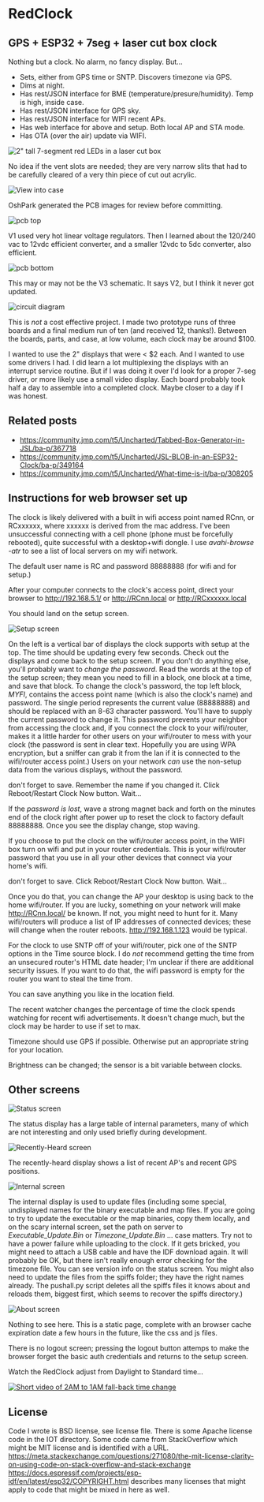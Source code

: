 # RedClock
## GPS + ESP32 + 7seg + laser cut box clock 

Nothing but a clock. No alarm, no fancy display. But...

* Sets, either from GPS time or SNTP. Discovers timezone via GPS.
* Dims at night.
* Has rest/JSON interface for BME (temperature/presure/humidity). Temp is high, inside case.
* Has rest/JSON interface for GPS sky.
* Has rest/JSON interface for WIFI recent APs.
* Has web interface for above and setup. Both local AP and STA mode.
* Has OTA (over the air) update via WIFI.

![2" tall 7-segment red LEDs in a laser cut box](/Images/front.png)

No idea if the vent slots are needed; they are very narrow slits that had to be carefully cleared of a very thin piece of cut out acrylic.

![View into case](/Images/back.png)

OshPark generated the PCB images for review before committing.

![pcb top](/Images/top.png)

V1 used very hot linear voltage regulators. Then I learned about the 120/240 vac to 12vdc efficient converter, and a smaller 12vdc to 5dc converter, also efficient.  

![pcb bottom](/Images/bottom.png)

This may or may not be the V3 schematic. It says V2, but I think it never got updated.

![circuit diagram](/Images/schematic.png)

This is *not* a cost effective project. I made two prototype runs of three boards and a final medium run of ten (and received 12, thanks!). Between the boards, parts, and case, at low volume, each clock may be around $100. 

I wanted to use the 2" displays that were < $2 each. And I wanted to use some drivers I had. I did learn a lot multiplexing the displays with an interrupt service routine. But if I was doing it over I'd look for a proper 7-seg driver, or more likely use a small video display. Each board probably took half a day to assemble into a completed clock. Maybe closer to a day if I was honest.

## Related posts
* https://community.jmp.com/t5/Uncharted/Tabbed-Box-Generator-in-JSL/ba-p/367718
* https://community.jmp.com/t5/Uncharted/JSL-BLOB-in-an-ESP32-Clock/ba-p/349164
* https://community.jmp.com/t5/Uncharted/What-time-is-it/ba-p/308205



## Instructions for web browser set up

The clock is likely delivered with a built in wifi access point named RCnn, or RCxxxxxx, where xxxxxx is derived from the mac address. I've been unsuccessful connecting with a cell phone (phone must be forcefully rebooted), quite successful with a desktop+wifi dongle. I use *avahi-browse -atr* to see a list of local servers on my wifi network.

The default user name is RC and password 88888888 (for wifi and for setup.)

After your computer connects to the clock's access point, direct your browser to http://192.168.5.1/ or http://RCnn.local or http://RCxxxxxx.local 

You should land on the setup screen. 

![Setup screen](/Images/setupScreen.png)

On the left is a vertical bar of displays the clock supports with setup at the top. The time should be updating every few seconds. Check out the displays and come back to the setup screen. If you don't do anything else, you'll probably want to *change the password*. Read the words at the top of the setup screen; they mean you need to fill in a block, one block at a time, and save that block. To change the clock's password, the top left block, *MYFI*, contains the access point name (which is also the clock's name) and password. The single period represents the current value (88888888) and should be replaced with an 8-63 character password. You'll have to supply the current password to change it. This password prevents your neighbor from accessing the clock and, if you connect the clock to your wifi/router, makes it a little harder for other users on your wifi/router to mess with your clock (the password is sent in clear text. Hopefully you are using WPA encryption, but a sniffer can grab it from the lan if it is connected to the wifi/router access point.) Users on your network *can* use the non-setup data from the various displays, without the password.

don't forget to save. Remember the name if you changed it. Click Reboot/Restart Clock Now button. Wait...

If the *password is lost*, wave a strong magnet back and forth on the minutes end of the clock right after power up to reset the clock to factory default 88888888. Once you see the display change, stop waving.

If you choose to put the clock on the wifi/router access point, in the WIFI box turn on wifi and put in your router credentials. This is your wifi/router password that you use in all your other devices that connect via your home's wifi. 

don't forget to save. Click Reboot/Restart Clock Now button. Wait...

Once you do that, you can change the AP your desktop is using back to the home wifi/router. If you are lucky, something on your network will make http://RCnn.local/ be known. If not, you might need to hunt for it. Many wifi/routers will produce a list of IP addresses of connected devices; these will change when the router reboots. http://192.168.1.123 would be typical.

For the clock to use SNTP off of your wifi/router, pick one of the SNTP options in the Time source block. I do *not* recommend getting the time from an unsecured router's HTML date header; I'm unclear if there are additional security issues. If you want to do that, the wifi password is empty for the router you want to steal the time from.

You can save anything you like in the location field.

The recent watcher changes the percentage of time the clock spends watching for recent wifi advertisements. It doesn't change much, but the clock may be harder to use if set to max.

Timezone should use GPS if possible. Otherwise put an appropriate string for your location.

Brightness can be changed; the sensor is a bit variable between clocks.

## Other screens

![Status screen](/Images/statusScreen.png)

The status display has a large table of internal parameters, many of which are not interesting and only used briefly during development.

![Recently-Heard screen](/Images/recentScreen.png)

The recently-heard display shows a list of recent AP's and recent GPS positions.

![Internal screen](/Images/internalScreen.png)

The internal display is used to update files (including some special, undisplayed names for the binary executable and map files. If you are going to try to update the executable or the map binaries, copy them locally, and on the scary internal screen, set the path on server to *Executable_Update.Bin* or *Timezone_Update.Bin* ... case matters. Try not to have a power failure while uploading to the clock. If it gets bricked, you might need to attach a USB cable and have the IDF download again. It will probably be OK, but there isn't really enough error checking for the timezone file. You can see version info on the status screen. You might also need to update the files from the spiffs folder; they have the right names already. The pushall.py script deletes all the spiffs files it knows about and reloads them, biggest first, which seems to recover the spiffs directory.)

![About screen](/Images/aboutScreen.png)

Nothing to see here. This is a static page, complete with an browser cache expiration date a few hours in the future, like the css and js files.

There is no logout screen; pressing the logout button attemps to make the browser forget the basic auth credentials and returns to the setup screen.


Watch the RedClock adjust from Daylight to Standard time...

<div>
  <a href="https://www.youtube.com/watch?v=JaAEYl-IkMY"><img src="/Images/video.png" alt="Short video of 2AM to 1AM fall-back time change"></a>
</div>

## License
Code I wrote is BSD license, see license file. There is some Apache license code in the IOT directory. Some code came from StackOverflow which might be MIT license and is identified with a URL. https://meta.stackexchange.com/questions/271080/the-mit-license-clarity-on-using-code-on-stack-overflow-and-stack-exchange
https://docs.espressif.com/projects/esp-idf/en/latest/esp32/COPYRIGHT.html describes many licenses that might apply to code that might be mixed in here as well.

